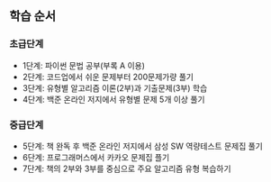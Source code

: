 ## 학습 순서

### 초급단계
* 1단계: 파이썬 문법 공부(부록 A 이용)
* 2단계: 코드업에서 쉬운 문제부터 200문제가량 풀기
* 3단계: 유형별 알고리즘 이론(2부)과 기출문제(3부) 학습
* 4단계: 백준 온라인 저지에서 유형별 문제 5개 이상 풀기
### 중급단계
* 5단계: 책 완독 후 백준 온라인 저지에서 삼성 SW 역량테스트 문제집 풀기
* 6단계: 프로그래머스에서 카카오 문제집 플기
* 7단계: 책의 2부와 3부를 중심으로 주요 알고리즘 유형 복습하기